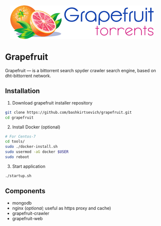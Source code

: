 <p align="center">
  <img src="https://raw.githubusercontent.com/bashkirtsevich-llc/grapefruit-web/master/static/logo.png">
</p>

# Grapefruit
Grapefruit — is a bittorrent search spyder crawler search engine, based on dht-bittorrent network.

## Installation
1. Download grapefruit installer repository
```bash
git clone https://github.com/bashkirtsevich/grapefruit.git
cd grapefruit
```
2. Install Docker (optional)
```bash
# For Centos-7
cd tools/
sudo ./docker-install.sh
sudo usermod -aG docker $USER
sudo reboot
```
3. Start application
```bash
./startup.sh
```

## Components
* mongodb
* nginx (_optional;_ useful as https proxy and cache)
* grapefruit-crawler
* grapefruit-web
